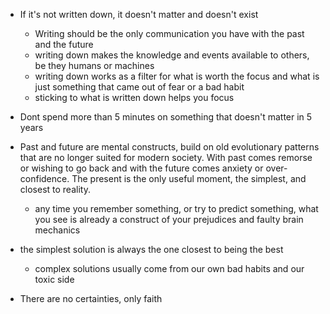 - If it's not written down, it doesn't matter and doesn't exist
  - Writing should be the only communication you have with the past and the future
  - writing down makes the knowledge and events available to others, be they humans or machines
  - writing down works as a filter for what is worth the focus and what is just something that came out of fear or a bad habit
  - sticking to what is written down helps you focus

- Dont spend more than 5 minutes on something that doesn't matter in 5 years

- Past and future are mental constructs, build on old evolutionary patterns that are no longer suited for modern society. With past comes remorse or wishing to go back and with the future comes anxiety or over-confidence. The present is the only useful moment, the simplest, and closest to reality.
  - any time you remember something, or try to predict something, what you see is already a construct of your prejudices and faulty brain mechanics

- the simplest solution is always the one closest to being the best
  - complex solutions usually come from our own bad habits and our toxic side
- There are no certainties, only faith
